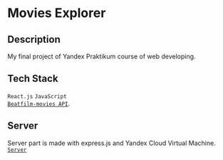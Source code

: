 # Movies Explorer

## Description
My final project of Yandex Praktikum course of web developing.  

## Tech Stack
`React.js`
`JavaScript`  
[`Beatfilm-movies API`](https://api.nomoreparties.co/beatfilm-movies).  

## Server
Server part is made with express.js and Yandex Cloud Virtual Machine.  
[`Server`](https://github.com/maximka76667/movies-explorer-api)
